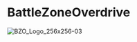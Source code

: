 # BattleZoneOverdrive
![BZO_Logo_256x256-03](https://user-images.githubusercontent.com/19670476/235069808-9518011a-d0c7-44e6-ae4a-487926f70cf4.png)
